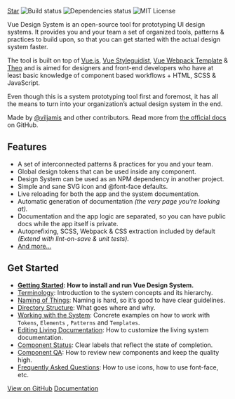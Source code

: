 <a class="github-button" href="https://github.com/viljamis/vue-design-system" data-icon="octicon-star" data-show-count="true" aria-label="Star viljamis/vue-design-system on GitHub">Star</a>
![Build status](https://travis-ci.org/viljamis/vue-design-system.svg?branch=master)
![Dependencies status](https://david-dm.org/viljamis/vue-design-system.svg)
![MIT License](https://img.shields.io/badge/license-MIT-blue.svg)

Vue Design System is an open-source tool for prototyping UI design systems. It
provides you and your team a set of organized tools, patterns & practices to
build upon, so that you can get started with the actual design system faster.

The tool is built on top of [Vue.js](https://vuejs.org),
[Vue Styleguidist](https://github.com/vue-styleguidist/vue-styleguidist),
[Vue Webpack Template](http://vuejs-templates.github.io/webpack/) &
[Theo](https://github.com/salesforce-ux/theo) and is aimed for designers and
front-end developers who have at least basic knowledge of component based
workflows + HTML, SCSS & JavaScript.

Even though this is a system prototyping tool first and foremost, it has all the
means to turn into your organization’s actual design system in the end.

Made by [@viljamis](https://twitter.com/viljamis) and other contributors. Read
more from [the official docs](https://github.com/viljamis/vue-design-system) on
GitHub.

## Features

* A set of interconnected patterns & practices for you and your team.
* Global design tokens that can be used inside any component.
* Design System can be used as an NPM dependency in another project.
* Simple and sane SVG icon and @font-face defaults.
* Live reloading for both the app and the system documentation.
* Automatic generation of documentation _(the very page you’re looking at)._
* Documentation and the app logic are separated, so you can have public docs
  while the app itself is private.
* Autoprefixing, SCSS, Webpack & CSS extraction included by default _(Extend
  with lint-on-save & unit tests)._
* [And more…](https://github.com/viljamis/vue-design-system)

## Get Started

* **[Getting Started](https://github.com/viljamis/vue-design-system/wiki/getting-started):
  How to install and run Vue Design System.**
* [Terminology](https://github.com/viljamis/vue-design-system/wiki/terminology):
  Introduction to the system concepts and its hierarchy.
* [Naming of Things](https://github.com/viljamis/vue-design-system/wiki/naming-of-Things):
  Naming is hard, so it’s good to have clear guidelines.
* [Directory Structure](https://github.com/viljamis/vue-design-system/wiki/directory-structure):
  What goes where and why.
* [Working with the System](https://github.com/viljamis/vue-design-system/wiki/working-with-the-system):
  Concrete examples on how to work with `Tokens`, `Elements` , `Patterns` and
  `Templates`.
* [Editing Living Documentation](https://github.com/viljamis/vue-design-system/wiki/editing-living-documentation):
  How to customize the living system documentation.
* [Component Status](https://github.com/viljamis/vue-design-system/wiki/Component-Status):
  Clear labels that reflect the state of completion.
* [Component QA](https://github.com/viljamis/vue-design-system/wiki/Component-QA):
  How to review new components and keep the quality high.
* <a href="https://github.com/viljamis/vue-design-system/wiki/frequently-asked-questions-(FAQ)">Frequently Asked Questions</a>:
  How to use icons, how to use font-face, etc.

<a href="https://github.com/viljamis/vue-design-system" class="button button-">View
on GitHub</a>
<a href="https://github.com/viljamis/vue-design-system/wiki" class="button button--secondary">Documentation</a>
